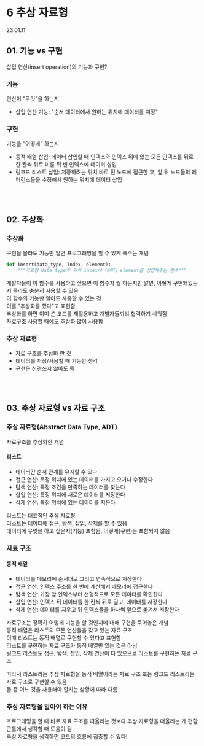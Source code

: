 # 6 추상 자료형

23.01.11

## 01. 기능 vs 구현

삽입 연산(insert operation)의 기능과 구현?  

### 기능
연산이 "무엇"을 하는지
- 삽입 연산 기능: "순서 데이터에서 원하는 위치에 데이터를 저장"

### 구현
기능을 "어떻게" 하는지
- 동적 배열 삽입: 데이터 삽입할 때 인덱스와 인덱스 뒤에 있는 모든 인덱스를 뒤로 한 칸씩 뒤로 미룬 뒤 빈 인덱스에 데이터 삽입
- 링크드 리스트 삽입: 저장하려는 위치 바로 전 노드에 접근한 후, 앞 뒤 노드들의 레퍼런스들을 수정해서 원하는 위치에 데이터 삽입

<br/><br/>

## 02. 추상화

### 추상화
구현을 몰라도 기능만 알면 프로그래밍을 할 수 있게 해주는 개념

```python
def insert(data_type, index, element):
    """자료형 data_type의 위치 index에 데이터 element를 삽입해주는 함수"""
```

개발자들이 이 함수를 사용하고 싶으면 이 함수가 뭘 하는지만 알면, 어떻게 구현돼있는지 몰라도 충분히 사용할 수 있음  
이 함수의 기능만 알아도 사용할 수 있는 것  
이를 "추상화를 했다"고 표현함  
추상화를 하면 이미 쓴 코드를 재활용하고 개발자들끼리 협력하기 쉬워짐  
자료구조 사용할 때에도 추상화 많이 사용함

### 추상 자료형
- 자료 구조를 추상화 한 것
- 데이터를 저장/사용할 때 기능만 생각
- 구현은 신경쓰지 않아도 됨

<br/><br/>

## 03. 추상 자료형 vs 자료 구조

### 추상 자료형(Abstract Data Type, ADT)  
자료구조를 추상화한 개념  

#### 리스트
- 데이터간 순서 관계를 유지할 수 있다
- 접근 연산: 특정 위치에 있는 데이터를 가지고 오거나 수정한다
- 탐색 연산: 특정 조건을 만족하는 데이터를 찾는다
- 삽입 연산: 특정 위치에 새로운 데이터를 저장한다
- 삭제 연산: 특정 위치에 있는 데이터를 지운다

리스트는 대표적인 추상 자료형  
리스트는 데이터에 접근, 탐색, 삽입, 삭제를 할 수 있음  
데이터에 무엇을 하고 싶은지(기능) 포함됨, 어떻게(구현)은 포함되지 않음

### 자료 구조

#### 동적 배열
- 데이터를 메모리에 순서대로 그리고 연속적으로 저장한다
- 접근 연산: 인덱스 주소를 한 번에 계산해서 메모리에 접근한다
- 탐색 연산: 가장 앞 인덱스부터 선형적으로 모든 데이터를 확인한다
- 삽입 연산: 인덱스 뒤 데이터를 한 칸씩 뒤로 밀고, 데이터를 저장한다
- 삭제 연산: 데이터를 지우고 뒤 인덱스들을 하나씩 앞으로 옮겨서 저장한다

자료구조는 정확히 어떻게 기능을 할 것인지에 대해 구현을 묶어놓은 개념  
동적 배열은 리스트의 모든 연산들을 갖고 있는 자료 구조  
이때 리스트는 동적 배열로 구현할 수 있다고 표현함  
리스트를 구현하는 자료 구조가 동적 배열만 있는 것은 아님  
링크드 리스트도 접근, 탐색, 삽입, 삭제 연산이 다 있으므로 리스트를 구현하는 자료 구조  

따라서 리스트라는 추상 자료형을 동적 배열이라는 자료 구조 또는 링크드 리스트라는 자료 구조로 구현할 수 있음  
둘 중 어느 것을 사용해야 할지는 상황에 따라 다름  

### 추상 자료형을 알아야 하는 이유
프로그래밍을 할 때 바로 자료 구조를 떠올리는 것보다 추상 자료형을 떠올리는 게 편함  
큰틀에서 생각할 때 도움이 됨  
추상 자료형을 생각하면 코드의 흐름에 집중할 수 있다!

